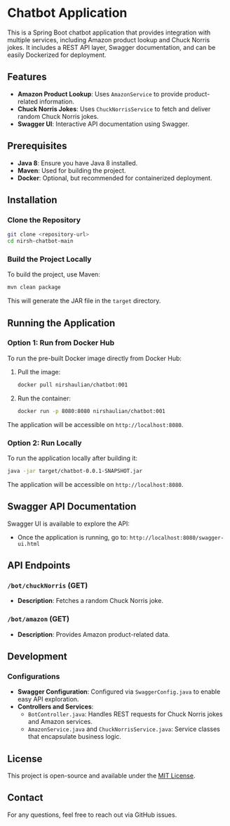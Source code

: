 # Chatbot Application

This is a Spring Boot chatbot application that provides integration with multiple services, including Amazon product lookup and Chuck Norris jokes. It includes a REST API layer, Swagger documentation, and can be easily Dockerized for deployment.

## Features

- **Amazon Product Lookup**: Uses `AmazonService` to provide product-related information.
- **Chuck Norris Jokes**: Uses `ChuckNorrisService` to fetch and deliver random Chuck Norris jokes.
- **Swagger UI**: Interactive API documentation using Swagger.

## Prerequisites

- **Java 8**: Ensure you have Java 8 installed.
- **Maven**: Used for building the project.
- **Docker**: Optional, but recommended for containerized deployment.

## Installation

### Clone the Repository

```sh
git clone <repository-url>
cd nirsh-chatbot-main
```

### Build the Project Locally

To build the project, use Maven:

```sh
mvn clean package
```

This will generate the JAR file in the `target` directory.

## Running the Application

### Option 1: Run from Docker Hub

To run the pre-built Docker image directly from Docker Hub:

1. Pull the image:
   ```sh
   docker pull nirshaulian/chatbot:001
   ```

2. Run the container:
   ```sh
   docker run -p 8080:8080 nirshaulian/chatbot:001
   ```

The application will be accessible on `http://localhost:8080`.

### Option 2: Run Locally

To run the application locally after building it:

```sh
java -jar target/chatbot-0.0.1-SNAPSHOT.jar
```

The application will be accessible on `http://localhost:8080`.

## Swagger API Documentation

Swagger UI is available to explore the API:

- Once the application is running, go to: `http://localhost:8080/swagger-ui.html`

## API Endpoints

### `/bot/chuckNorris` (GET)

- **Description**: Fetches a random Chuck Norris joke.

### `/bot/amazon` (GET)

- **Description**: Provides Amazon product-related data.

## Development

### Configurations

- **Swagger Configuration**: Configured via `SwaggerConfig.java` to enable easy API exploration.
- **Controllers and Services**:
  - `BotController.java`: Handles REST requests for Chuck Norris jokes and Amazon services.
  - `AmazonService.java` and `ChuckNorrisService.java`: Service classes that encapsulate business logic.

## License

This project is open-source and available under the [MIT License](LICENSE).

## Contact

For any questions, feel free to reach out via GitHub issues.

